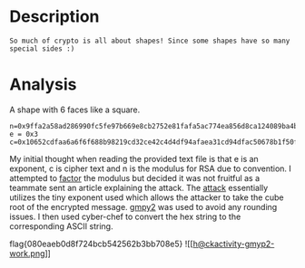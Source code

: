 # Description
`So much of crypto is all about shapes! Since some shapes have so many special sides :)`

# Analysis
A shape with 6 faces like a square.
```
n=0x9ffa2a58ad286990fc5fe97b669e8cb2752e81fafa5ac774ea856d8ca124089ba4b06fe21a5d588c1dcb9602838d32cd70e50b85dec21fa79944543176c7a3b8b804ab754af2978f23b09f2905103dd5a4c748df8d9e9a079a5b38f6f69051b3c6582ebc2d2d199b3a97cb7e58af79b90fe08884626d188e194816bd51960a45
e = 0x3 
c=0x10652cdfaa6a6f6f688b98219cd32ce42c4d4df94afaea31cd94dfac50678b1f50f3ab1fd389f9998b6727ffd1a2c06ee6bde21ae85daef63fd0fa694a93f3674dc3f9ea0f2e3283a3d9897137aea12458aa3b8f96c61f3bf74a510bab7e7d8b7af52290d2621f1e06e52e6a7be4896c6465

```
My initial thought when reading the provided text file is that e is an exponent, c is cipher text and n is the modulus for  RSA due to convention. I attempted to [factor](https://www.alpertron.com.ar/ECM.HTM) the modulus but decided it was not fruitful as a teammate sent an article explaining the attack. The  [attack](https://www.johndcook.com/blog/2019/03/06/rsa-exponent-3/) essentially utilizes the tiny exponent used which allows the attacker to take the cube root of the encrypted message. [gmpy2](https://gmpy2.readthedocs.io/en/latest/overview.html) was used to avoid any rounding issues. I then used cyber-chef to convert the hex string to the corresponding ASCII string.

flag{080eaeb0d8f724bcb542562b3bb708e5}
![[h@ckactivity-gmyp2-work.png]]


